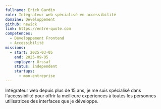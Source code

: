 ```yaml
---
fullname: Erick Gardin
role: Intégrateur web spécialisé en accessibilité
domaine: Développement
github: newick
link: https://entre-quote.com
competences:
  - Développement Frontend
  - Accessibilité
missions:
  - start: 2025-03-05
    end: 2025-09-05
    employer: Urssaf
    status: independent
    startups:
      - mon-entreprise
---
```

Intégrateur web depuis plus de 15 ans, je me suis spécialisé dans l'accessibilité pour offrir la meilleure expériences à toutes les personnes utilisatrices des interfaces que je développe.